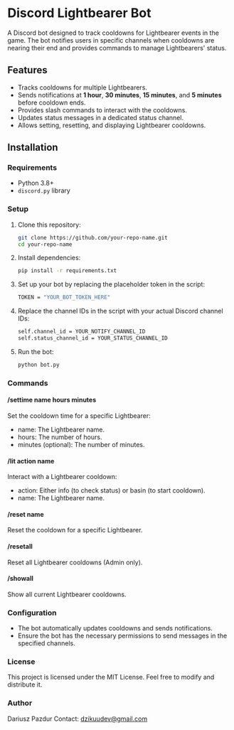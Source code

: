 # Discord Lightbearer Bot

A Discord bot designed to track cooldowns for Lightbearer events in the game. The bot notifies users in specific channels when cooldowns are nearing their end and provides commands to manage Lightbearers' status.

## Features

- Tracks cooldowns for multiple Lightbearers.
- Sends notifications at **1 hour**, **30 minutes**, **15 minutes**, and **5 minutes** before cooldown ends.
- Provides slash commands to interact with the cooldowns.
- Updates status messages in a dedicated status channel.
- Allows setting, resetting, and displaying Lightbearer cooldowns.

## Installation

### Requirements

- Python 3.8+
- `discord.py` library

### Setup

1. Clone this repository:
   ```bash
   git clone https://github.com/your-repo-name.git
   cd your-repo-name
   ```
2. Install dependencies:
    ```bash
    pip install -r requirements.txt
    ```
3. Set up your bot by replacing the placeholder token in the script:
    ```bash
    TOKEN = "YOUR_BOT_TOKEN_HERE"
    ```
4. Replace the channel IDs in the script with your actual Discord channel IDs:
    ```bash
    self.channel_id = YOUR_NOTIFY_CHANNEL_ID
    self.status_channel_id = YOUR_STATUS_CHANNEL_ID
    ```
5. Run the bot:
    ```bash
    python bot.py
    ```

### Commands

#### /settime name hours minutes

Set the cooldown time for a specific Lightbearer:
- name: The Lightbearer name.
- hours: The number of hours.
- minutes (optional): The number of minutes.

#### /lit action name

Interact with a Lightbearer cooldown:
- action: Either info (to check status) or basin (to start cooldown).
- name: The Lightbearer name.


#### /reset name

Reset the cooldown for a specific Lightbearer.

#### /resetall

Reset all Lightbearer cooldowns (Admin only).

#### /showall

Show all current Lightbearer cooldowns.


### Configuration

- The bot automatically updates cooldowns and sends notifications.
- Ensure the bot has the necessary permissions to send messages in the specified channels.

### License

This project is licensed under the MIT License. Feel free to modify and distribute it.


### Author

Dariusz Pazdur
Contact: dzikuudev@gmail.com